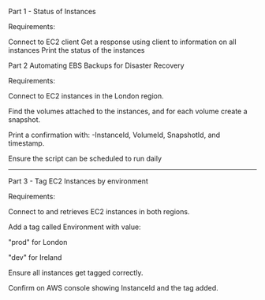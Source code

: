 Part 1 - Status of Instances

Requirements:

Connect to EC2 client
Get a response using client to information on all instances
Print the status of the instances

Part 2 Automating EBS Backups for Disaster Recovery

Requirements:

Connect to EC2 instances in the London region.

Find the volumes attached to the instances, and for each volume create a snapshot.

Print a confirmation with:
-InstanceId, VolumeId, SnapshotId, and timestamp.

Ensure the script can be scheduled to run daily

-------------------------------------------------------------------------------------------------------

Part 3 - Tag EC2 Instances by environment

Requirements:

Connect to and retrieves EC2 instances in both regions.

Add a tag called Environment with value:

"prod" for London

"dev" for Ireland

Ensure all instances get tagged correctly.

Confirm on AWS console showing InstanceId and the tag added.

